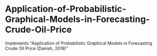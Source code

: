 # Application-of-Probabilistic-Graphical-Models-in-Forecasting-Crude-Oil-Price
Implements "Application of Probabilistic Graphical Models in Forecasting Crude Oil Price (Danish, 2018)"

